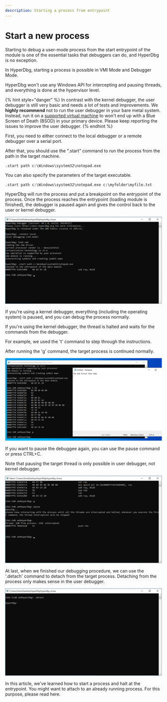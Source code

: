 ```yaml
---
description: Starting a process from entrypoint
---
```


# Start a new process

Starting to debug a user-mode process from the start entrypoint of the module is one of the essential tasks that debuggers can do, and HyperDbg is no exception.

In HyperDbg, starting a process is possible in VMI Mode and Debugger Mode.

HyperDbg won't use any Windows API for intercepting and pausing threads, and everything is done at the hypervisor level.

{% hint style="danger" %}
In contrast with the kernel debugger, the user debugger is still very basic and needs a lot of tests and improvements. We **highly recommend** not to run the user debugger in your bare metal system. Instead, run it on a [supported virtual machine](https://docs.hyperdbg.org/tips-and-tricks/nested-virtualization-environments/supported-virtual-machines) to won't end up with a Blue Screen of Death (BSOD) in your primary device. Please keep reporting the issues to improve the user debugger.
{% endhint %}

First, you need to either connect to the local debugger or a remote debugger over a serial port.

After that, you should use the ".start" command to run the process from the path in the target machine.

```
.start path c:\Windows\system32\notepad.exe
```

You can also specify the parameters of the target executable.

```
.start path c:\Windows\system32\notepad.exe c:\myfolder\myfile.txt
```

HyperDbg will run the process and put a breakpoint on the entrypoint of the process. Once the process reaches the entrypoint (loading module is finished), the debugger is paused again and gives the control back to the user or kernel debugger.

![Starting an EXE and running until entrypoint](../../.gitbook/assets/start-process-1.PNG)

If you're using a kernel debugger, everything (including the operating system) is paused, and you can debug the process normally.

&#x20;If you're using the kernel debugger, the thread is halted and waits for the commands from the debugger.&#x20;

For example, we used the 't' command to step through the instructions.

After running the 'g' command, the target process is continued normally.

![Continue the target process](../../.gitbook/assets/start-process-3.PNG)

If you want to pause the debuggee again, you can use the pause command or press CTRL+C.

Note that pausing the target thread is only possible in user debugger, not kernel debugger.

![Using the 'pause' command](../../.gitbook/assets/start-process-4.PNG)

At last, when we finished our debugging procedure, we can use the '.detach' command to detach from the target process. Detaching from the process only makes sense in the user debugger.

![Detaching from the process](../../.gitbook/assets/start-process-5.PNG)

In this article, we've learned how to start a process and halt at the entrypoint. You might want to attach to an already running process. For this purpose, please read here.
